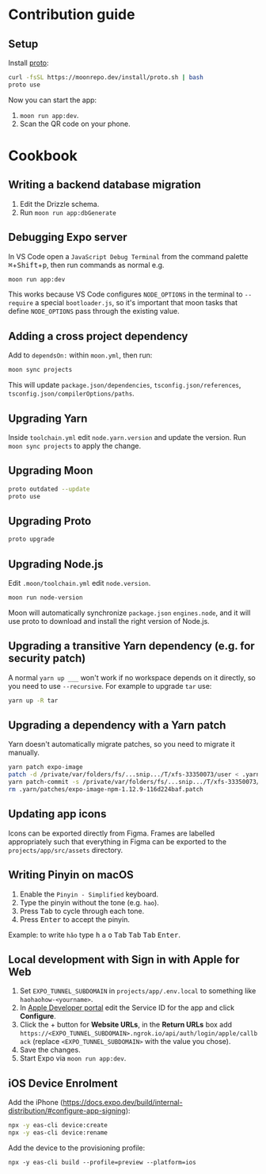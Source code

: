 # Contribution guide

## Setup

Install [proto](https://moonrepo.dev/proto):

```sh
curl -fsSL https://moonrepo.dev/install/proto.sh | bash
proto use
```

Now you can start the app:

1. `moon run app:dev`.
1. Scan the QR code on your phone.

# Cookbook

## Writing a backend database migration

1. Edit the Drizzle schema.
1. Run `moon run app:dbGenerate`

## Debugging Expo server

In VS Code open a `JavaScript Debug Terminal` from the command palette
<kbd>⌘</kbd>+<kbd>Shift</kbd>+<kbd>p</kbd>, then run commands as normal e.g.

```sh
moon run app:dev
```

This works because VS Code configures `NODE_OPTIONS` in the terminal to
`--require` a special `bootloader.js`, so it's important that moon tasks that
define `NODE_OPTIONS` pass through the existing value.

## Adding a cross project dependency

Add to `dependsOn:` within `moon.yml`, then run:

```sh
moon sync projects
```

This will update `package.json/dependencies`, `tsconfig.json/references`, `tsconfig.json/compilerOptions/paths`.

## Upgrading Yarn

Inside `toolchain.yml` edit `node.yarn.version` and update the version. Run
`moon sync projects` to apply the change.

## Upgrading Moon

```sh
proto outdated --update
proto use
```

## Upgrading Proto

```sh
proto upgrade
```

## Upgrading Node.js

Edit `.moon/toolchain.yml` edit `node.version`.

```sh
moon run node-version
```

Moon will automatically synchronize `package.json` `engines.node`, and it will
use proto to download and install the right version of Node.js.

## Upgrading a transitive Yarn dependency (e.g. for security patch)

A normal `yarn up ___` won't work if no workspace depends on it directly, so you
need to use `--recursive`. For example to upgrade `tar` use:

```sh
yarn up -R tar
```

## Upgrading a dependency with a Yarn patch

Yarn doesn't automatically migrate patches, so you need to migrate it manually.

```sh
yarn patch expo-image
patch -d /private/var/folders/fs/...snip.../T/xfs-33350073/user < .yarn/patches/expo-image-npm-1.12.9-116d224baf.patch
yarn patch-commit -s /private/var/folders/fs/...snip.../T/xfs-33350073/user
rm .yarn/patches/expo-image-npm-1.12.9-116d224baf.patch
```

## Updating app icons

Icons can be exported directly from Figma. Frames are labelled appropriately
such that everything in Figma can be exported to the
`projects/app/src/assets` directory.

## Writing Pinyin on macOS

1. Enable the `Pinyin - Simplified` keyboard.
1. Type the pinyin without the tone (e.g. `hao`).
1. Press <kbd>Tab</kbd> to cycle through each tone.
1. Press <kbd>Enter</kbd> to accept the pinyin.

Example: to write `hǎo` type <kbd>h</kbd> <kbd>a</kbd> <kbd>o</kbd> <kbd>Tab</kbd> <kbd>Tab</kbd> <kbd>Tab</kbd> <kbd>Enter</kbd>.

## Local development with Sign in with Apple for Web

1. Set `EXPO_TUNNEL_SUBDOMAIN` in `projects/app/.env.local` to something like
   `haohaohow-<yourname>`.
1. In [Apple Developer portal](https://developer.apple.com/account/resources/identifiers/list/serviceId) edit the Service ID for the app and click **Configure**.
1. Click the + button for **Website URLs**, in the **Return URLs** box add
   `https://<EXPO_TUNNEL_SUBDOMAIN>.ngrok.io/api/auth/login/apple/callback`
   (replace `<EXPO_TUNNEL_SUBDOMAIN>` with the value you chose).
1. Save the changes.
1. Start Expo via `moon run app:dev`.

## iOS Device Enrolment

Add the iPhone (https://docs.expo.dev/build/internal-distribution/#configure-app-signing):

```sh
npx -y eas-cli device:create
npx -y eas-cli device:rename
```

Add the device to the provisioning profile:

```
npx -y eas-cli build --profile=preview --platform=ios
```
